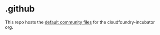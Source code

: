 # .github
This repo hosts the [default community files](https://help.github.com/en/articles/creating-a-default-community-health-file-for-your-organization) for the cloudfoundry-incubator org.

